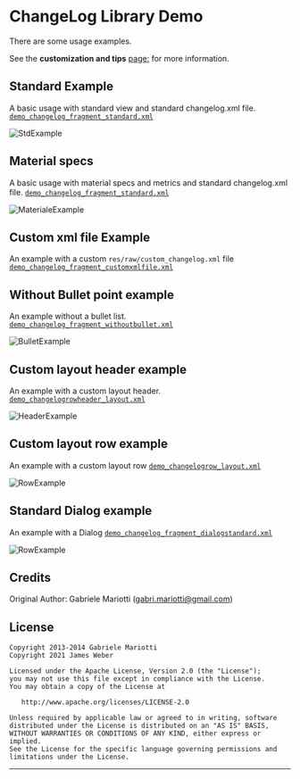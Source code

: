 # ChangeLog Library Demo

There are some usage examples.

See the **customization and tips** [page:](/doc/CUSTOMIZATION.md) for more information.


## Standard Example

A basic usage with standard view and standard changelog.xml file.
[`demo_changelog_fragment_standard.xml`](/ChangeLogDemo/src/main/res/layout/demo_changelog_fragment_standard.xml)

![StdExample](/ChangeLogDemo/images/ex0.png)


## Material specs

A basic usage with material specs and metrics and standard changelog.xml file.
[`demo_changelog_fragment_standard.xml`](/ChangeLogDemo/src/main/res/layout/demo_changelog_fragment_material.xml)

![MaterialeExample](/ChangeLogDemo/images/material1.png)


## Custom xml file Example

An example with a custom `res/raw/custom_changelog.xml` file
[`demo_changelog_fragment_customxmlfile.xml`](/ChangeLogDemo/src/main/res/layout/demo_changelog_fragment_customxmlfile.xml)



## Without Bullet point example

An example without a bullet list.
[`demo_changelog_fragment_withoutbullet.xml`](/ChangeLogDemo/src/main/res/layout/demo_changelog_fragment_withoutbullet.xml)

![BulletExample](/ChangeLogDemo/images/ex2.png)


## Custom layout header example

An example with a custom layout header.
[`demo_changelogrowheader_layout.xml`](/ChangeLogDemo/src/main/res/layout/demo_changelogrowheader_layout.xml)

![HeaderExample](/ChangeLogDemo/images/ex3.png)


## Custom layout row example

An example with a custom layout row
[`demo_changelogrow_layout.xml`](/ChangeLogDemo/src/main/res/layout/demo_changelogrow_layout.xml)

![RowExample](/ChangeLogDemo/images/ex4.png)


## Standard Dialog example

An example with a Dialog
[`demo_changelog_fragment_dialogstandard.xml`](/ChangeLogDemo/src/main/res/layout/demo_changelog_fragment_dialogstandard.xml)

![RowExample](/ChangeLogDemo/images/ex5.png)


Credits
-------

Original Author: Gabriele Mariotti (gabri.mariotti@gmail.com)

License
-------

    Copyright 2013-2014 Gabriele Mariotti
    Copyright 2021 James Weber

    Licensed under the Apache License, Version 2.0 (the "License");
    you may not use this file except in compliance with the License.
    You may obtain a copy of the License at

       http://www.apache.org/licenses/LICENSE-2.0

    Unless required by applicable law or agreed to in writing, software
    distributed under the License is distributed on an "AS IS" BASIS,
    WITHOUT WARRANTIES OR CONDITIONS OF ANY KIND, either express or implied.
    See the License for the specific language governing permissions and
    limitations under the License.


---